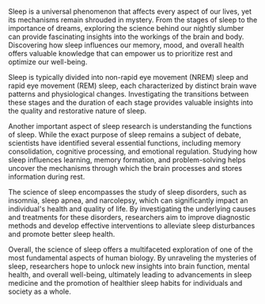 Sleep is a universal phenomenon that affects every aspect of our lives, yet its mechanisms remain shrouded in mystery. From the stages of sleep to the importance of dreams, exploring the science behind our nightly slumber can provide fascinating insights into the workings of the brain and body. Discovering how sleep influences our memory, mood, and overall health offers valuable knowledge that can empower us to prioritize rest and optimize our well-being.

Sleep is typically divided into non-rapid eye movement (NREM) sleep and rapid eye movement (REM) sleep, each characterized by distinct brain wave patterns and physiological changes. Investigating the transitions between these stages and the duration of each stage provides valuable insights into the quality and restorative nature of sleep.

Another important aspect of sleep research is understanding the functions of sleep. While the exact purpose of sleep remains a subject of debate, scientists have identified several essential functions, including memory consolidation, cognitive processing, and emotional regulation. Studying how sleep influences learning, memory formation, and problem-solving helps uncover the mechanisms through which the brain processes and stores information during rest.

The science of sleep encompasses the study of sleep disorders, such as insomnia, sleep apnea, and narcolepsy, which can significantly impact an individual's health and quality of life. By investigating the underlying causes and treatments for these disorders, researchers aim to improve diagnostic methods and develop effective interventions to alleviate sleep disturbances and promote better sleep health.

Overall, the science of sleep offers a multifaceted exploration of one of the most fundamental aspects of human biology. By unraveling the mysteries of sleep, researchers hope to unlock new insights into brain function, mental health, and overall well-being, ultimately leading to advancements in sleep medicine and the promotion of healthier sleep habits for individuals and society as a whole.